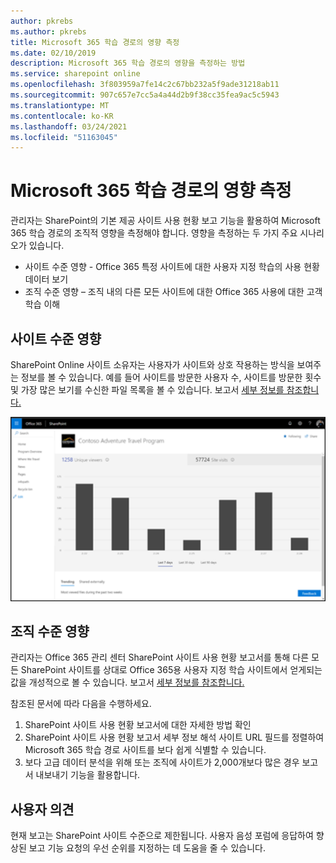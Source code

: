 ```yaml
---
author: pkrebs
ms.author: pkrebs
title: Microsoft 365 학습 경로의 영향 측정
ms.date: 02/10/2019
description: Microsoft 365 학습 경로의 영향을 측정하는 방법
ms.service: sharepoint online
ms.openlocfilehash: 3f803959a7fe14c2c67bb232a5f9ade31218ab11
ms.sourcegitcommit: 907c657e7cc5a4a44d2b9f38cc35fea9ac5c5943
ms.translationtype: MT
ms.contentlocale: ko-KR
ms.lasthandoff: 03/24/2021
ms.locfileid: "51163045"
---
```

# <a name="measuring-impact-of-microsoft-365-learning-pathways"></a>Microsoft 365 학습 경로의 영향 측정

관리자는 SharePoint의 기본 제공 사이트 사용 현황 보고 기능을 활용하여 Microsoft 365 학습 경로의 조직적 영향을 측정해야 합니다. 영향을 측정하는 두 가지 주요 시나리오가 있습니다. 
- 사이트 수준 영향 - Office 365 특정 사이트에 대한 사용자 지정 학습의 사용 현황 데이터 보기 
- 조직 수준 영향 – 조직 내의 다른 모든 사이트에 대한 Office 365 사용에 대한 고객 학습 이해

## <a name="site-level-impact"></a>사이트 수준 영향

SharePoint Online 사이트 소유자는 사용자가 사이트와 상호 작용하는 방식을 보여주는 정보를 볼 수 있습니다. 예를 들어 사이트를 방문한 사용자 수, 사이트를 방문한 횟수 및 가장 많은 보기를 수신한 파일 목록을 볼 수 있습니다. 보고서 [세부 정보를 참조합니다.](https://support.office.com/article/view-usage-data-for-your-sharepoint-site-2fa8ddc2-c4b3-4268-8d26-a772dc55779e) 

![cg-measureimpactreport.png](media/cg-measureimpactreport.png)

## <a name="organization-level-impact"></a>조직 수준 영향
관리자는 Office 365 관리 센터 SharePoint 사이트 사용 현황 보고서를 통해 다른 모든 SharePoint 사이트를 상대로 Office 365용 사용자 지정 학습 사이트에서 얻게되는 값을 개성적으로 볼 수 있습니다. 보고서 [세부 정보를 참조합니다.](/office365/admin/activity-reports/sharepoint-site-usage?view=o365-worldwide)
 
참조된 문서에 따라 다음을 수행하세요. 
1. SharePoint 사이트 사용 현황 보고서에 대한 자세한 방법 확인 
2. SharePoint 사이트 사용 현황 보고서 세부 정보 해석 사이트 URL 필드를 정렬하여 Microsoft 365 학습 경로 사이트를 보다 쉽게 식별할 수 있습니다. 
3. 보다 고급 데이터 분석을 위해 또는 조직에 사이트가 2,000개보다 많은 경우 보고서 내보내기 기능을 활용합니다. 

## <a name="feedback"></a>사용자 의견

현재 보고는 SharePoint 사이트 수준으로 제한됩니다. 사용자 음성 포럼에 [](https://go.microsoft.com/fwlink/?linkid=2109552) 응답하여 향상된 보고 기능 요청의 우선 순위를 지정하는 데 도움을 줄 수 있습니다.